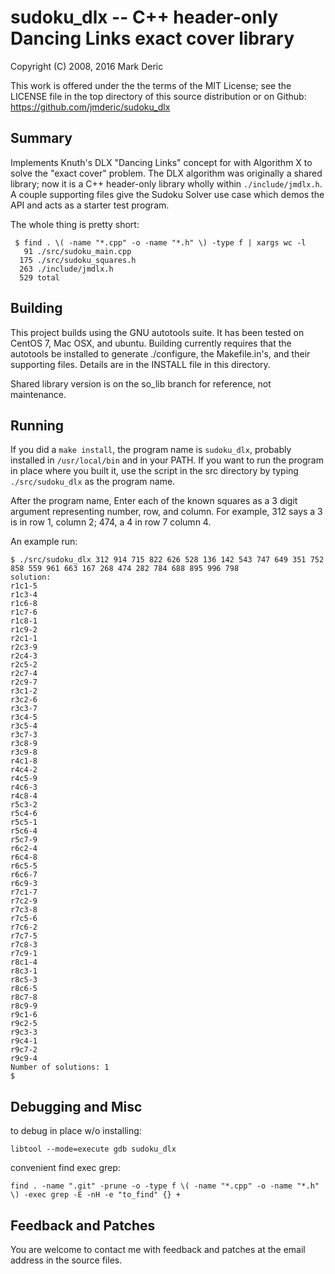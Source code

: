 sudoku_dlx -- C++ header-only Dancing Links exact cover library 
===============================================================

Copyright (C) 2008, 2016 Mark Deric

This work is offered under the the terms of the MIT License; see the
LICENSE file in the top directory of this source distribution or on
Github: https://github.com/jmderic/sudoku_dlx

Summary
-------

Implements Knuth's DLX "Dancing Links" concept for with Algorithm X to
solve the "exact cover" problem.  The DLX algorithm was originally a
shared library; now it is a C++ header-only library wholly within
`./include/jmdlx.h`.  A couple supporting files give the Sudoku Solver
use case which demos the API and acts as a starter test program.

The whole thing is pretty short:

```
 $ find . \( -name "*.cpp" -o -name "*.h" \) -type f | xargs wc -l
   91 ./src/sudoku_main.cpp
  175 ./src/sudoku_squares.h
  263 ./include/jmdlx.h
  529 total
```

Building
--------

This project builds using the GNU autotools suite.  It has been tested
on CentOS 7, Mac OSX, and ubuntu.  Building currently requires that
the autotools be installed to generate ./configure, the Makefile.in's,
and their supporting files.  Details are in the INSTALL file in this
directory.

Shared library version is on the so_lib branch for reference, not
maintenance.

Running
-------

If you did a `make install`, the program name is `sudoku_dlx`, probably
installed in `/usr/local/bin` and in your PATH.  If you want to run
the program in place where you built it, use the script in the src
directory by typing `./src/sudoku_dlx` as the program name.

After the program name, Enter each of the known squares as a 3 digit
argument representing number, row, and column.  For example, 312 says
a 3 is in row 1, column 2; 474, a 4 in row 7 column 4.

An example run:

```
$ ./src/sudoku_dlx 312 914 715 822 626 528 136 142 543 747 649 351 752 858 559 961 663 167 268 474 282 784 688 895 996 798
solution:
r1c1-5
r1c3-4
r1c6-8
r1c7-6
r1c8-1
r1c9-2
r2c1-1
r2c3-9
r2c4-3
r2c5-2
r2c7-4
r2c9-7
r3c1-2
r3c2-6
r3c3-7
r3c4-5
r3c5-4
r3c7-3
r3c8-9
r3c9-8
r4c1-8
r4c4-2
r4c5-9
r4c6-3
r4c8-4
r5c3-2
r5c4-6
r5c5-1
r5c6-4
r5c7-9
r6c2-4
r6c4-8
r6c5-5
r6c6-7
r6c9-3
r7c1-7
r7c2-9
r7c3-8
r7c5-6
r7c6-2
r7c7-5
r7c8-3
r7c9-1
r8c1-4
r8c3-1
r8c5-3
r8c6-5
r8c7-8
r8c9-9
r9c1-6
r9c2-5
r9c3-3
r9c4-1
r9c7-2
r9c9-4
Number of solutions: 1
$
```

Debugging and Misc
------------------

to debug in place w/o installing:

`libtool --mode=execute gdb sudoku_dlx`

convenient find exec grep:

`find . -name ".git" -prune -o -type f \( -name "*.cpp" -o -name "*.h" \) -exec grep -E -nH -e "to_find" {} +`

Feedback and Patches
--------------------

You are welcome to contact me with feedback and patches at the email
address in the source files.
